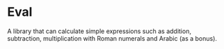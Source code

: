 # Eval
A library that can calculate simple expressions such as addition, subtraction, multiplication with Roman numerals and Arabic (as a bonus).


